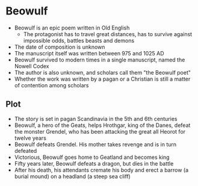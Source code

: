 # Beowulf

- Beowulf is an epic poem written in Old English
	- The protagonist has to travel great distances, has to survive against impossible odds, battles beasts and demons
- The date of composition is unknown
- The manuscript itself was written between 975 and 1025 AD
- Beowulf survived to modern times in a single manuscript, named the Nowell Codex
- The author is also unknown, and scholars call them "the Beowulf poet"
- Whether the work was written by a pagan or a Christian is still a matter of contention among scholars

## Plot

- The story is set in pagan Scandinavia in the 5th and 6th centuries
- Beowulf, a hero of the Geats, helps Hrothgar, king of the Danes, defeat the monster Grendel, who has been attacking the great all Heorot for twelve years
- Beowulf defeats Grendel. His mother takes revenge and is in turn defeated
- Victorious, Beowulf goes home to Geatland and becomes king
- Fifty years later, Beowulf defeats a dragon, but dies in the battle
- After his death, his attendants cremate his body and erect a barrow (a burial mound) on a headland (a steep sea cliff)